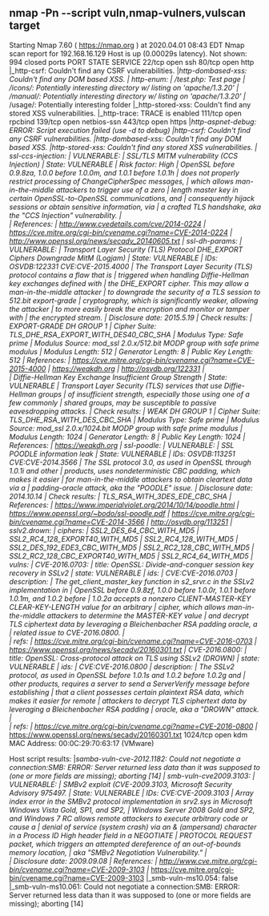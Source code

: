 nmap -Pn --script vuln,nmap-vulners,vulscan target
---
Starting Nmap 7.60 ( <https://nmap.org> ) at 2020.04.01 08:43 EDT
Nmap scan report for 192.168.16.129
Host is up (0.00029s latency).
Not shown: 994 closed ports
PORT     STATE SERVICE
22/tcp   open  ssh
80/tcp   open  http
|_http-csrf: Couldn't find any CSRF vulnerabilities.
|_http-dombased-xss: Couldn't find any DOM based XSS.
| http-enum: 
|   /test.php: Test page
|   /icons/: Potentially interesting directory w/ listing on 'apache/1.3.20'
|   /manual/: Potentially interesting directory w/ listing on 'apache/1.3.20'
|_  /usage/: Potentially interesting folder
|_http-stored-xss: Couldn't find any stored XSS vulnerabilities.
|_http-trace: TRACE is enabled
111/tcp  open  rpcbind
139/tcp  open  netbios-ssn
443/tcp  open  https
|_http-aspnet-debug: ERROR: Script execution failed (use -d to debug)
|_http-csrf: Couldn't find any CSRF vulnerabilities.
|_http-dombased-xss: Couldn't find any DOM based XSS.
|_http-stored-xss: Couldn't find any stored XSS vulnerabilities.
| ssl-ccs-injection: 
|   VULNERABLE:
|   SSL/TLS MITM vulnerability (CCS Injection)
|     State: VULNERABLE
|     Risk factor: High
|       OpenSSL before 0.9.8za, 1.0.0 before 1.0.0m, and 1.0.1 before 1.0.1h
|       does not properly restrict processing of ChangeCipherSpec messages,
|       which allows man-in-the-middle attackers to trigger use of a zero
|       length master key in certain OpenSSL-to-OpenSSL communications, and
|       consequently hijack sessions or obtain sensitive information, via
|       a crafted TLS handshake, aka the "CCS Injection" vulnerability.
|           
|     References:
|       <http://www.cvedetails.com/cve/2014-0224>
|       <https://cve.mitre.org/cgi-bin/cvename.cgi?name=CVE-2014-0224>
|_      <http://www.openssl.org/news/secadv_20140605.txt>
| ssl-dh-params: 
|   VULNERABLE:
|   Transport Layer Security (TLS) Protocol DHE_EXPORT Ciphers Downgrade MitM (Logjam)
|     State: VULNERABLE
|     IDs:  OSVDB:122331  CVE:CVE-2015.4000
|       The Transport Layer Security (TLS) protocol contains a flaw that is
|       triggered when handling Diffie-Hellman key exchanges defined with
|       the DHE_EXPORT cipher. This may allow a man-in-the-middle attacker
|       to downgrade the security of a TLS session to 512.bit export-grade
|       cryptography, which is significantly weaker, allowing the attacker
|       to more easily break the encryption and monitor or tamper with
|       the encrypted stream.
|     Disclosure date: 2015.5.19
|     Check results:
|       EXPORT-GRADE DH GROUP 1
|             Cipher Suite: TLS_DHE_RSA_EXPORT_WITH_DES40_CBC_SHA
|             Modulus Type: Safe prime
|             Modulus Source: mod_ssl 2.0.x/512.bit MODP group with safe prime modulus
|             Modulus Length: 512
|             Generator Length: 8
|             Public Key Length: 512
|     References:
|       <https://cve.mitre.org/cgi-bin/cvename.cgi?name=CVE-2015-4000>
|       <https://weakdh.org>
|       <http://osvdb.org/122331>
|   
|   Diffie-Hellman Key Exchange Insufficient Group Strength
|     State: VULNERABLE
|       Transport Layer Security (TLS) services that use Diffie-Hellman groups
|       of insufficient strength, especially those using one of a few commonly
|       shared groups, may be susceptible to passive eavesdropping attacks.
|     Check results:
|       WEAK DH GROUP 1
|             Cipher Suite: TLS_DHE_RSA_WITH_DES_CBC_SHA
|             Modulus Type: Safe prime
|             Modulus Source: mod_ssl 2.0.x/1024.bit MODP group with safe prime modulus
|             Modulus Length: 1024
|             Generator Length: 8
|             Public Key Length: 1024
|     References:
|_      <https://weakdh.org>
| ssl-poodle: 
|   VULNERABLE:
|   SSL POODLE information leak
|     State: VULNERABLE
|     IDs:  OSVDB:113251  CVE:CVE-2014.3566
|           The SSL protocol 3.0, as used in OpenSSL through 1.0.1i and other
|           products, uses nondeterministic CBC padding, which makes it easier
|           for man-in-the-middle attackers to obtain cleartext data via a
|           padding-oracle attack, aka the "POODLE" issue.
|     Disclosure date: 2014.10.14
|     Check results:
|       TLS_RSA_WITH_3DES_EDE_CBC_SHA
|     References:
|       <https://www.imperialviolet.org/2014/10/14/poodle.html>
|       <https://www.openssl.org/~bodo/ssl-poodle.pdf>
|       <https://cve.mitre.org/cgi-bin/cvename.cgi?name=CVE-2014-3566>
|_      <http://osvdb.org/113251>
| sslv2.drown: 
|   ciphers: 
|     SSL2_DES_64_CBC_WITH_MD5
|     SSL2_RC4_128_EXPORT40_WITH_MD5
|     SSL2_RC4_128_WITH_MD5
|     SSL2_DES_192_EDE3_CBC_WITH_MD5
|     SSL2_RC2_128_CBC_WITH_MD5
|     SSL2_RC2_128_CBC_EXPORT40_WITH_MD5
|     SSL2_RC4_64_WITH_MD5
|   vulns: 
|     CVE-2016.0703: 
|       title: OpenSSL: Divide-and-conquer session key recovery in SSLv2
|       state: VULNERABLE
|       ids: 
|         CVE:CVE-2016.0703
|       description: 
|               The get_client_master_key function in s2_srvr.c in the SSLv2 implementation in
|       OpenSSL before 0.9.8zf, 1.0.0 before 1.0.0r, 1.0.1 before 1.0.1m, and 1.0.2 before
|       1.0.2a accepts a nonzero CLIENT-MASTER-KEY CLEAR-KEY-LENGTH value for an arbitrary
|       cipher, which allows man-in-the-middle attackers to determine the MASTER-KEY value
|       and decrypt TLS ciphertext data by leveraging a Bleichenbacher RSA padding oracle, a
|       related issue to CVE-2016.0800.
|     
|       refs: 
|         <https://cve.mitre.org/cgi-bin/cvename.cgi?name=CVE-2016-0703>
|         <https://www.openssl.org/news/secadv/20160301.txt>
|     CVE-2016.0800: 
|       title: OpenSSL: Cross-protocol attack on TLS using SSLv2 (DROWN)
|       state: VULNERABLE
|       ids: 
|         CVE:CVE-2016.0800
|       description: 
|               The SSLv2 protocol, as used in OpenSSL before 1.0.1s and 1.0.2 before 1.0.2g and
|       other products, requires a server to send a ServerVerify message before establishing
|       that a client possesses certain plaintext RSA data, which makes it easier for remote
|       attackers to decrypt TLS ciphertext data by leveraging a Bleichenbacher RSA padding
|       oracle, aka a "DROWN" attack.
|     
|       refs: 
|         <https://cve.mitre.org/cgi-bin/cvename.cgi?name=CVE-2016-0800>
|_        <https://www.openssl.org/news/secadv/20160301.txt>
1024/tcp open  kdm
MAC Address: 00:0C:29:70:63:17 (VMware)

Host script results:
|_samba-vuln-cve-2012.1182: Could not negotiate a connection:SMB: ERROR: Server returned less data than it was supposed to (one or more fields are missing); aborting [14]
| smb-vuln-cve2009.3103: 
|   VULNERABLE:
|   SMBv2 exploit (CVE-2009.3103, Microsoft Security Advisory 975497.
|     State: VULNERABLE
|     IDs:  CVE:CVE-2009.3103
|           Array index error in the SMBv2 protocol implementation in srv2.sys in Microsoft Windows Vista Gold, SP1, and SP2,
|           Windows Server 2008 Gold and SP2, and Windows 7 RC allows remote attackers to execute arbitrary code or cause a
|           denial of service (system crash) via an & (ampersand) character in a Process ID High header field in a NEGOTIATE
|           PROTOCOL REQUEST packet, which triggers an attempted dereference of an out-of-bounds memory location,
|           aka "SMBv2 Negotiation Vulnerability."
|           
|     Disclosure date: 2009.09.08
|     References:
|       <http://www.cve.mitre.org/cgi-bin/cvename.cgi?name=CVE-2009-3103>
|_      <https://cve.mitre.org/cgi-bin/cvename.cgi?name=CVE-2009-3103>
|_smb-vuln-ms10.054: false
|_smb-vuln-ms10.061: Could not negotiate a connection:SMB: ERROR: Server returned less data than it was supposed to (one or more fields are missing); aborting [14]
